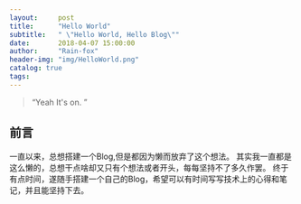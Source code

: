```yaml
---
layout:     post
title:      "Hello World"
subtitle:   " \"Hello World, Hello Blog\""
date:       2018-04-07 15:00:00
author:     "Rain-fox"
header-img: "img/HelloWorld.png"
catalog: true
tags:
---
```


> “Yeah It's on. ”


## 前言

一直以来，总想搭建一个Blog,但是都因为懒而放弃了这个想法。
其实我一直都是这么懒的，总想干点啥却又只有个想法或者开头，每每坚持不了多久作罢。
终于有点时间，遂随手搭建一个自己的Blog，希望可以有时间写写技术上的心得和笔记，并且能坚持下去。



